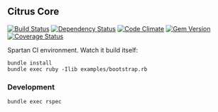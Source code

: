 ## Citrus Core

[![Build Status](https://secure.travis-ci.org/pawelpacana/citrus-core.png)](http://travis-ci.org/pawelpacana/citrus-core) [![Dependency Status](https://gemnasium.com/pawelpacana/citrus-core.png)](https://gemnasium.com/pawelpacana/citrus-core) [![Code Climate](https://codeclimate.com/github/pawelpacana/citrus-core.png)](https://codeclimate.com/github/pawelpacana/citrus-core) [![Gem Version](https://badge.fury.io/rb/citrus-core.png)](http://badge.fury.io/rb/citrus-core) [![Coverage Status](https://coveralls.io/repos/pawelpacana/citrus-core/badge.png)](https://coveralls.io/r/pawelpacana/citrus-core)

Spartan CI environment. Watch it build itself:

    bundle install
    bundle exec ruby -Ilib examples/bootstrap.rb


### Development

    bundle exec rspec
